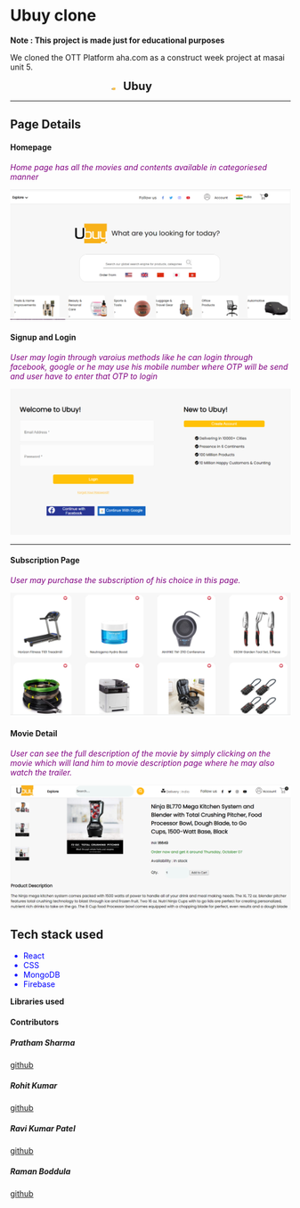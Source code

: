# Ubuy clone
**Note : This project is made just for educational purposes**

We cloned the OTT Platform aha.com as a construct week project at masai unit 5.

<span>
<div style="margin:auto; display:flex; items:center; justify-content:center">
<span>
<img src="https://github.com/Spratham72/ubuyClone/blob/main/images/logo-ubuy.jpg?raw=true" style="width:5%" alt="Unable To Load" style="display:inline"></img><span>
<span style="font-Size:20px; font-weight:bold; margin-left:10px">Ubuy</span>
</div>
<hr></hr>

## Page Details

#### Homepage

 *<p style="color:purple">Home page has all the movies and contents available in categoriesed manner</p>*

 <img src="https://github.com/Spratham72/ubuyClone/blob/main/images/ubuy.PNG?raw=true"/>

#### Signup and Login


*<p style="color:purple">User may login through varoius methods like he can login through facebook, google or he may use his mobile number where OTP will be send and user have to enter that OTP to login</p>*

 <img src="https://github.com/Spratham72/ubuyClone/blob/main/images/signin.PNG?raw=true"/>
 
<hr>


 
#### Subscription Page

*<p style="color:purple">User may purchase the subscription of his choice in this page.</p>*

 <img src="https://github.com/Spratham72/ubuyClone/blob/main/images/wishlist.PNG?raw=true">

 #### Movie Detail

*<p style="color:purple">User can see the full description of the movie by simply clicking on the movie which will land him to movie description page where he may also watch the trailer.</p>*
<img src="https://github.com/Spratham72/ubuyClone/blob/main/images/desc.PNG?raw=true">



 <h2>Tech stack used</h2>

 <ul>

 <li style="color:blue">React</li>
 <li style="color:blue">CSS</li>
 <li style="color:blue">MongoDB</li>
 <li style="color:blue">Firebase</li>
 </ul>

 <p style="font-weight:bold">Libraries used<p>




<h4>Contributors</h4>

<h5>Pratham Sharma</h5>


[github](https://github.com/Spratham72)


<h5>Rohit Kumar</h5>


[github](https://github.com/Rohit-0310)


<h5>Ravi Kumar Patel</h5>


[github](https://github.com/Ravi-Krt-Patel)


<h5>Raman Boddula</h5>


[github](https://github.com/raman-boddula)
